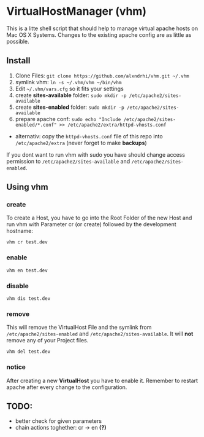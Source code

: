 # VirtualHostManager (vhm)

This is a litte shell script that should help to manage virtual apache hosts on Mac OS X Systems.
Changes to the existing apache config are as little as possible.

## Install

1. Clone Files: ```git clone https://github.com/alxndrhi/vhm.git ~/.vhm```
2. symlink vhm: ```ln -s ~/.vhm/vhm ~/bin/vhm```
3. Edit ```~/.vhm/vars.cfg``` so it fits your settings
4. create __sites-available__ folder: ```sudo mkdir -p /etc/apache2/sites-available```
5. create __sites-enabled__ folder: ```sudo mkdir -p /etc/apache2/sites-available```
6. prepare apache conf: ```sudo echo "Include /etc/apache2/sites-enabled/*.conf" >> /etc/apache2/extra/httpd-vhosts.conf```
  * alternativ: copy the ```httpd-vhosts.conf``` file of this repo into ```/etc/apache2/extra``` (never forget to make **backups**)

If you dont want to run vhm with sudo you have should change access permission to ```/etc/apache2/sites-available``` and ```/etc/apache2/sites-enabled```.

## Using vhm

### create
To create a Host, you have to go into the Root Folder of the new Host and run vhm with Parameter cr (or create) followed by the development hostname:

```vhm cr test.dev```

### enable

```vhm en test.dev```

### disable

```vhm dis test.dev```

### remove
This will remove the VirtualHost File and the symlink from ```/etc/apache2/sites-enabled``` and ```/etc/apache2/sites-available```. 
It will **not** remove any of your Project files.

```vhm del test.dev```

### notice
After creating a new __VirtualHost__ you have to enable it. Remember to restart apache after every change to the configuration.

## TODO:
* better check for given parameters
* chain actions toghether: cr -> en __(?)__
